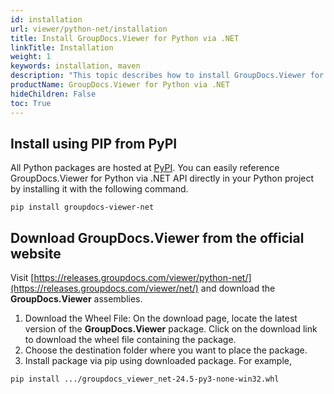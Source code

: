 ```yaml
---
id: installation
url: viewer/python-net/installation
title: Install GroupDocs.Viewer for Python via .NET
linkTitle: Installation
weight: 1
keywords: installation, maven
description: "This topic describes how to install GroupDocs.Viewer for Python."
productName: GroupDocs.Viewer for Python via .NET
hideChildren: False
toc: True
---
```


## Install using PIP from PyPI

All Python packages are hosted at [PyPI](https://pypi.org/project/groupdocs-viewer-net). You can easily reference GroupDocs.Viewer for Python via .NET API directly in your Python project by installing it with the following command.

```batch
pip install groupdocs-viewer-net
```

## Download GroupDocs.Viewer from the official website

Visit [https://releases.groupdocs.com/viewer/python-net/](https://releases.groupdocs.com/viewer/net/) and download the **GroupDocs.Viewer** assemblies.

1. Download the Wheel File: On the download page, locate the latest version of the **GroupDocs.Viewer** package.
Click on the download link to download the wheel file containing the package.
2. Choose the destination folder where you want to place the package.
3. Install package via pip using downloaded package. For example, 
```batch 
pip install .../groupdocs_viewer_net-24.5-py3-none-win32.whl
```
